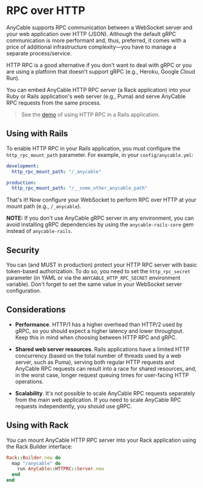 # RPC over HTTP

AnyCable supports RPC communication between a WebSocket server and your web application over HTTP (JSON). Although the default gRPC communication is more performant and, thus, preferred, it comes with a price of additional infrastructure complexity—you have to manage a separate process/service.

HTTP RPC is a good alternative if you don't want to deal with gRPC or you are using a platform that doesn't support gRPC (e.g., Heroku, Google Cloud Run).

You can embed AnyCable HTTP RPC _server_ (a Rack application) into your Ruby or Rails application's web server (e.g., Puma) and serve AnyCable RPC requests from the same process.

> See the [demo](https://github.com/anycable/anycable_rails_demo/pull/1) of using HTTP RPC in a Rails application.

## Using with Rails

To enable HTTP RPC in your Rails application, you must configure the `http_rpc_mount_path` parameter. For example, in your `config/anycable.yml`:

```yml
development:
  http_rpc_mount_path: "/_anycable"

production:
  http_rpc_mount_path: "/__some_other_anycable_path"
```

That's it! Now configure your WebSocket to perform RPC over HTTP at your mount path (e.g., `/_anycable`).

**NOTE:** If you don't use AnyCable gRPC server in any environment, you can avoid installing gRPC dependencies by using the `anycable-rails-core` gem instead of `anycable-rails`.

## Security

You can (and MUST in production) protect your HTTP RPC server with basic token-based authorization. To do so, you need to set the `http_rpc_secret` parameter (in YAML or via the `ANYCABLE_HTTP_RPC_SECRET` environment variable). Don't forget to set the same value in your WebSocket server configuration.

## Considerations

- **Performance**. HTTP/1 has a higher overhead than HTTP/2 used by gRPC, so you should expect a higher latency and lower throughput. Keep this in mind when choosing between HTTP RPC and gRPC.

- **Shared web server resources**. Rails applications have a limited HTTP concurrency (based on the total number of threads used by a web server, such as Puma), serving both regular HTTP requests and AnyCable RPC requests can result into a race for shared resources, and, in the worst case, longer request queuing times for user-facing HTTP operations.

- **Scalability**. It's not possible to scale AnyCable RPC requests separately from the main web application. If you need to scale AnyCable RPC requests independently, you should use gRPC.

## Using with Rack

You can mount AnyCable HTTP RPC server into your Rack application using the Rack Builder interface:

```ruby
Rack::Builder.new do
  map "/anycable" do
    run AnyCable::HTTPRC::Server.new
  end
end
```
